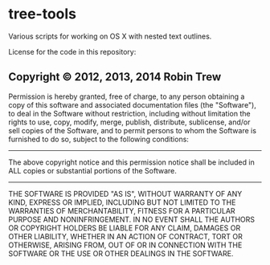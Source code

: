 tree-tools
==========

Various scripts for working on OS X with nested text outlines.

License for the code in this repository:

Copyright © 2012, 2013, 2014 Robin Trew
--

Permission is hereby granted, free of charge, 
to any person obtaining a copy of this software 
and associated documentation files (the "Software"), 
to deal in the Software without restriction, 
including without limitation the rights to use, copy, 
modify, merge, publish, distribute, sublicense, 
and/or sell copies of the Software, and to permit persons 
to whom the Software is furnished to do so, 
subject to the following conditions:

*******
The above copyright notice and this permission notice 
shall be included in ALL copies 
or substantial portions of the Software.
*******

THE SOFTWARE IS PROVIDED "AS IS", WITHOUT WARRANTY OF ANY KIND, 
EXPRESS OR IMPLIED, INCLUDING BUT NOT LIMITED TO THE WARRANTIES 
OF MERCHANTABILITY, FITNESS FOR A PARTICULAR PURPOSE AND NONINFRINGEMENT. 
IN NO EVENT SHALL THE AUTHORS OR COPYRIGHT HOLDERS BE LIABLE FOR ANY CLAIM, 
DAMAGES OR OTHER LIABILITY, WHETHER IN AN ACTION OF CONTRACT, 
TORT OR OTHERWISE, ARISING FROM, OUT OF OR IN CONNECTION WITH THE SOFTWARE 
OR THE USE OR OTHER DEALINGS IN THE SOFTWARE.
